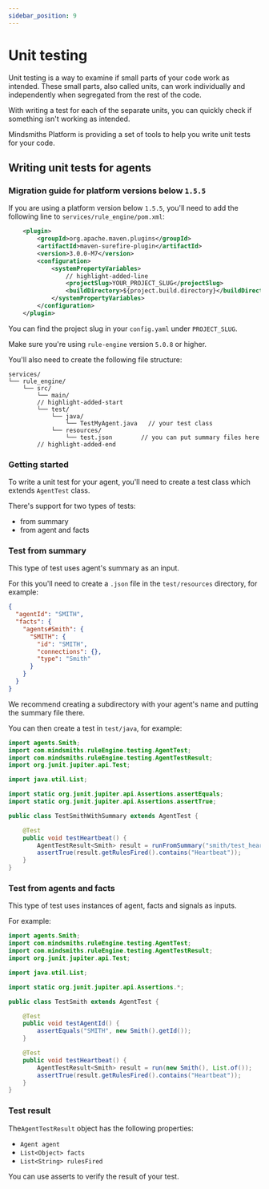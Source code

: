 ```yaml
---
sidebar_position: 9
---
```


# Unit testing
Unit testing is a way to examine if small parts of your code work as intended.
These small parts, also called units, can work individually and independently when segregated from the rest of the code.

With writing a test for each of the separate units, you can quickly check if something isn't working as intended.

Mindsmiths Platform is providing a set of tools to help you write unit tests for your code.

## Writing unit tests for agents

### Migration guide for platform versions below `1.5.5`

If you are using a platform version below `1.5.5`, you'll need to add the following line to `services/rule_engine/pom.xml`:
```xml
    <plugin>
        <groupId>org.apache.maven.plugins</groupId>
        <artifactId>maven-surefire-plugin</artifactId>
        <version>3.0.0-M7</version>
        <configuration>
            <systemPropertyVariables>
                // highlight-added-line
                <projectSlug>YOUR_PROJECT_SLUG</projectSlug>
                <buildDirectory>${project.build.directory}</buildDirectory>
            </systemPropertyVariables>
        </configuration>      
    </plugin>
```
You can find the project slug in your `config.yaml` under `PROJECT_SLUG`.

Make sure you're using `rule-engine` version `5.0.8` or higher.

You'll also need to create the following file structure:
```shell
services/
└── rule_engine/
    └── src/
        └── main/
        // highlight-added-start
        └── test/
            └── java/
                └── TestMyAgent.java   // your test class
            └── resources/
                └── test.json        // you can put summary files here
        // highlight-added-end
```

### Getting started
To write a unit test for your agent, you'll need to create a test class which extends `AgentTest` class.

There's support for two types of tests: 
- from summary
- from agent and facts

### Test from summary
This type of test uses agent's summary as an input.

For this you'll need to create a `.json` file in the `test/resources` directory, for example:
```json title="test/resources/smith/test_heartbeat.json"
{
  "agentId": "SMITH",
  "facts": {
    "agents#Smith": {
      "SMITH": {
        "id": "SMITH",
        "connections": {},
        "type": "Smith"
      }
    }
  }
}
```
We recommend creating a subdirectory with your agent's name and putting the summary file there.

You can then create a test in `test/java`, for example:
```java title="test/java/TestSmithWithSummary.java"
import agents.Smith;
import com.mindsmiths.ruleEngine.testing.AgentTest;
import com.mindsmiths.ruleEngine.testing.AgentTestResult;
import org.junit.jupiter.api.Test;

import java.util.List;

import static org.junit.jupiter.api.Assertions.assertEquals;
import static org.junit.jupiter.api.Assertions.assertTrue;

public class TestSmithWithSummary extends AgentTest {

    @Test
    public void testHeartbeat() {
        AgentTestResult<Smith> result = runFromSummary("smith/test_heartbeat.json");
        assertTrue(result.getRulesFired().contains("Heartbeat"));
    }
}
```

### Test from agents and facts
This type of test uses instances of agent, facts and signals as inputs.

For example:
```java title="test/java/TestSmith.java"
import agents.Smith;
import com.mindsmiths.ruleEngine.testing.AgentTest;
import com.mindsmiths.ruleEngine.testing.AgentTestResult;
import org.junit.jupiter.api.Test;

import java.util.List;

import static org.junit.jupiter.api.Assertions.*;

public class TestSmith extends AgentTest {

    @Test
    public void testAgentId() {
        assertEquals("SMITH", new Smith().getId());
    }

    @Test
    public void testHeartbeat() {
        AgentTestResult<Smith> result = run(new Smith(), List.of());
        assertTrue(result.getRulesFired().contains("Heartbeat"));
    }
}
```

### Test result
The`AgentTestResult` object has the following properties:
  - `Agent agent`
  - `List<Object> facts`
  - `List<String> rulesFired`

You can use asserts to verify the result of your test.
